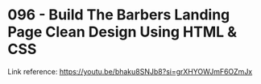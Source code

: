 # 096 - Build The Barbers Landing Page Clean Design Using HTML & CSS

Link reference: https://youtu.be/bhaku8SNJb8?si=grXHYOWJmF6OZmJx
